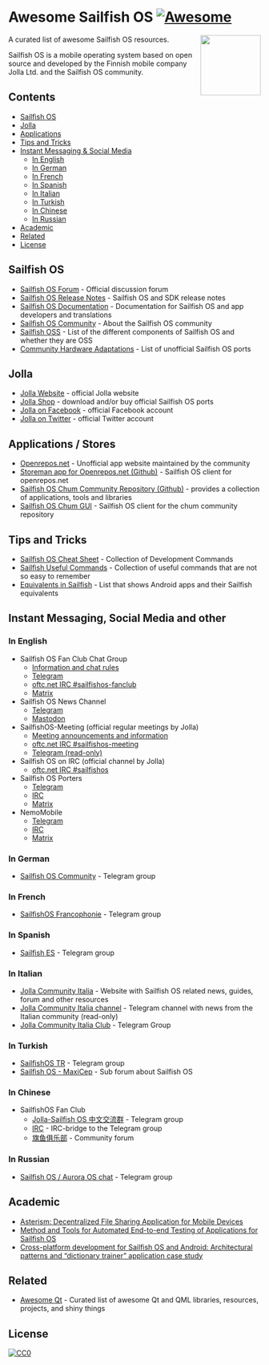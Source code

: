 # Awesome Sailfish OS [![Awesome](https://awesome.re/badge.svg)](https://awesome.re)

[<img src="sfos_fans.jpg" align="right" width="120">](https://sailfishos.org/community/)

A curated list of awesome Sailfish OS resources.

Sailfish OS is a mobile operating system based on open source and developed by the Finnish mobile company Jolla Ltd. and the Sailfish OS community.

## Contents

<!-- START doctoc generated TOC please keep comment here to allow auto update -->

<!-- DON'T EDIT THIS SECTION, INSTEAD RE-RUN doctoc TO UPDATE -->

* [Sailfish OS](#sailfish-os)
* [Jolla](#jolla)
* [Applications](#applications)
* [Tips and Tricks](#tips-and-tricks)
* [Instant Messaging & Social Media](#instant-messaging)
  * [In English](#in-english)
  * [In German](#in-german)
  * [In French](#in-french)
  * [In Spanish](#in-spanish)
  * [In Italian](#in-italian)
  * [In Turkish](#in-turkish)
  * [In Chinese](#in-chinese)
  * [In Russian](#in-russian)
* [Academic](#academic)
* [Related](#related)
* [License](#license)

<!-- END doctoc generated TOC please keep comment here to allow auto update -->

## Sailfish OS

* [Sailfish OS Forum](https://forum.sailfishos.org/) - Official discussion forum
* [Sailfish OS Release Notes](https://forum.sailfishos.org/tag/release-notes) - Sailfish OS and SDK release notes
* [Sailfish OS Documentation](https://docs.sailfishos.org/) - Documentation for Sailfish OS and app developers and translations
* [Sailfish OS Community](https://sailfishos.org/community/) - About the Sailfish OS community
* [Sailfish OSS](https://wiki.merproject.org/wiki/SailfishOSS) - List of the different components of Sailfish OS and whether they are OSS
* [Community Hardware Adaptations](https://forum.sailfishos.org/t/community-hardware-adaptations/14081) - List of unofficial Sailfish OS ports

## Jolla
* [Jolla Website](https://jolla.com/) - official Jolla website
* [Jolla Shop](https://shop.jolla.com/) - download and/or buy official Sailfish OS ports
* [Jolla on Facebook](http://www.facebook.com/jollaofficial) - official Facebook account
* [Jolla on Twitter](http://twitter.com/jollahq) - official Twitter account

## Applications / Stores
* [Openrepos.net](https://openrepos.net/) - Unofficial app website maintained by the community
* [Storeman app for Openrepos.net (Github)](https://github.com/storeman-developers/harbour-storeman) - Sailfish OS client for openrepos.net
* [Sailfish OS Chum Community Repository (Github)](https://github.com/sailfishos-chum/main) - provides a collection of applications, tools and libraries
* [Sailfish OS Chum GUI](https://chumrpm.netlify.app/) - Sailfish OS client for the chum community repository 

## Tips and Tricks

* [Sailfish OS Cheat Sheet](https://sailfishos.org/wiki/Sailfish_OS_Cheat_Sheet) - Collection of Development Commands
* [Sailfish Useful Commands](https://github.com/olpeh/sailfish-useful-commands) -
  Collection of useful commands that are not so easy to remember
* [Equivalents in Sailfish](https://github.com/maidis/equivalentsinsailfish) - List that shows Android apps and their Sailfish equivalents

## Instant Messaging, Social Media and other

### In English

* Sailfish OS Fan Club Chat Group
  * [Information and chat rules](https://telegra.ph/Sailfish-OS-Fan-Club-05-19)
  * [Telegram](https://t.me/+KeJKDDA60uU2M2Q0)
  * [oftc.net IRC #sailfishos-fanclub](https://webchat.oftc.net/?channels=sailfishos-fanclub)
  * [Matrix](https://matrix.to/#/#_oftc_#sailfishos-fanclub:matrix.org)
* Sailfish OS News Channel
  * [Telegram](https://t.me/sailfishosnews)
  * [Mastodon](https://mastodon.social/@sailfishosnews)
* SailfishOS-Meeting (official regular meetings by Jolla)
  * [Meeting announcements and information](https://forum.sailfishos.org/tag/community-meeting)
  * [oftc.net IRC #sailfishos-meeting](https://webchat.oftc.net/?channels=#sailfishos-meeting)
  * [Telegram (read-only)](https://t.me/joinchat/AAAAAFcbasJX67Fu-aGxxQ)
* Sailfish OS on IRC (official channel by Jolla)
  * [oftc.net IRC #sailfishos](https://webchat.oftc.net/?channels=sailfishos)
* Sailfish OS Porters
  * [Telegram](https://t.me/sailfishos_porters)
  * [IRC](https://kiwiirc.com/client/irc.freenode.net:+6697/#sailfishos-porters)
  * [Matrix](https://riot.im/app/#/room/#freenode_#sailfishos-porters:matrix.org)
* NemoMobile
  * [Telegram](https://t.me/NemoMobile)
  * [IRC](https://kiwiirc.com/client/irc.freenode.net:+6697/#NemoMobile)
  * [Matrix](https://riot.im/app/#/room/#freenode_#nemomobile:matrix.org)

### In German

* [Sailfish OS Community](https://t.me/joinchat/CCMYXQnxqdpVWVooiTdWTQ) - Telegram group

### In French

* [SailfishOS Francophonie](https://t.me/sfosfr) - Telegram group

### In Spanish

* [Sailfish ES](https://t.me/sailfish_es) - Telegram group

### In Italian

* [Jolla Community Italia](https://jollacommunity.it) - Website with Sailfish OS related news, guides, forum and other resources
* [Jolla Community Italia channel](https://t.me/jollait) - Telegram channel with news from the Italian community (read-only)
* [Jolla Community Italia Club](https://t.me/jollaitclub) - Telegram Group 

### In Turkish

* [SailfishOS TR](https://t.me/sailfishostr) - Telegram group
* [Sailfish OS - MaxiCep](https://www.maxicep.com/forum/kategori/sailfish-os.765/) - Sub forum about Sailfish OS

### In Chinese

* SailfishOS Fan Club
  * [Jolla-Sailfish OS 中文交流群](https://t.me/jollacn) - Telegram group
  * [IRC](https://kiwiirc.com/client/irc.freenode.net:+6697/#jolla-cn) - IRC-bridge to the Telegram group
  * [旗鱼俱乐部](https://sailfishos.club) - Community forum

### In Russian

* [Sailfish OS / Aurora OS chat](https://t.me/sailfishos) - Telegram group 

## Academic
* [Asterism: Decentralized File Sharing Application for Mobile Devices](https://www.researchgate.net/publication/330758943_Asterism_Decentralized_File_Sharing_Application_for_Mobile_Devices)
* [Method and Tools for Automated End-to-end Testing of Applications for Sailfish OS](https://dl.acm.org/citation.cfm?id=3180065)
* [Cross-platform development for Sailfish OS and Android: Architectural patterns and “dictionary trainer” application case study](https://ieeexplore.ieee.org/document/7892194)

## Related

* [Awesome Qt](https://github.com/mikalv/awesome-qt-qml/blob/master/README.md) -
  Curated list of awesome Qt and QML libraries, resources, projects, and shiny
  things

## License

[![CC0](http://mirrors.creativecommons.org/presskit/buttons/88x31/svg/cc-zero.svg)](https://creativecommons.org/publicdomain/zero/1.0/)
